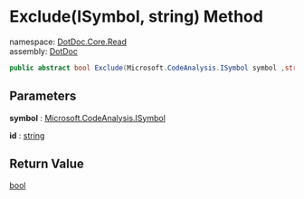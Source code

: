 ﻿# Exclude\(ISymbol, string\) Method

namespace: [DotDoc\.Core\.Read](../../DotDoc.Core.Read.md)<br />
assembly: [DotDoc](../../../DotDoc.md)



```csharp
public abstract bool Exclude(Microsoft.CodeAnalysis.ISymbol symbol ,string id);
```

## Parameters

__symbol__ : [Microsoft\.CodeAnalysis\.ISymbol](https://docs.microsoft.com/dotnet/api/Microsoft.CodeAnalysis.ISymbol)



__id__ : [string](https://docs.microsoft.com/dotnet/api/System.String)



## Return Value

[bool](https://docs.microsoft.com/dotnet/api/System.Boolean)



